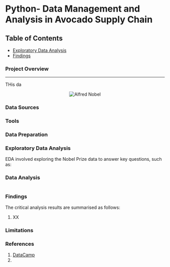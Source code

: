 # Python- Data Management and Analysis in Avocado Supply Chain

## Table of Contents

- [Exploratory Data Analysis](#exploratory-data-analysis)
- [Findings](#findings)

### Project Overview
---
THis da

<p align="center">
  <img src="https://github.com/OzzyGoylusun/Python.Data-Management-in-Avocado-Supply-Chain/blob/main/Visuals/Avocados.jpeg"
 alt="Alfred Nobel">
</p>

### Data Sources



### Tools



### Data Preparation



### Exploratory Data Analysis

EDA involved exploring the Nobel Prize data to answer key questions, such as:



### Data Analysis



```python

```

### Findings

The critical analysis results are summarised as follows:

1. XX


### Limitations


### References

1. [DataCamp](https://www.datacamp.com/)
2. 
